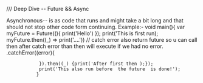 
/// Deep Dive -- Future && Async

Asynchronous-- is as code that runs and might take a bit long and that should not stop 
               other code form continuing.
Example:-
               void main(){
                var myFuture = Future((){
                    print('Hello')
                });
                print('This is first run);
                myFuture.then((_) => print('....'))
                // catch error also return future so u can call then after catch error than then will execute if we had no  error. 
                .catchError((error){

                }).then((_) {print('After first then );});
                print('This also run before  the future  is done!');
               }

              